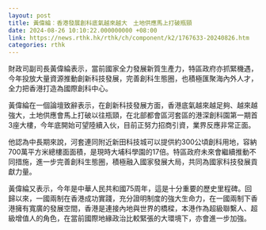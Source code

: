 ```yaml
---
layout: post
title: 黃偉綸︰香港發展創科底氣越來越大　土地供應馬上打破瓶頸
date: 2024-08-26 10:10:22.000000000 +08:00
link: https://news.rthk.hk/rthk/ch/component/k2/1767633-20240826.htm
categories: rthk
---
```


財政司副司長黃偉綸表示，當前國家全力發展新質生產力，特區政府亦抓緊機遇，今年投放大量資源推動創新科技發展，完善創科生態圈，也積極匯聚海內外人才，全力把香港打造為國際創科中心。

黃偉綸在一個論壇致辭表示，在創新科技發展方面，香港底氣越來越足夠、越來越強大，土地供應會馬上打破以往瓶頸，在北部都會區河套區的港深創科園第一期首3座大樓，今年底開始可望陸續入伙，目前正努力招商引資，業界反應非常正面。

他認為中長期來說，河套連同附近新田科技城可以提供約300公頃創科用地，容納700萬平方米總樓面面積，是現時大埔科學園的17倍。特區政府未來會繼續推動不同措施，進一步完善創科生態圈，積極融入國家發展大局，共同為國家科技發展貢獻力量。

黃偉綸又表示，今年是中華人民共和國75周年，這是十分重要的歷史里程碑。回歸以來，一國兩制在香港成功實踐，充分證明制度的強大生命力，在一國兩制下香港擁有寬廣的發展空間，香港是連接內地與世界的橋樑，本港作為超級聯繫人、超級增值人的角色，在當前國際地緣政治比較緊張的大環境下，亦會進一步加強。
